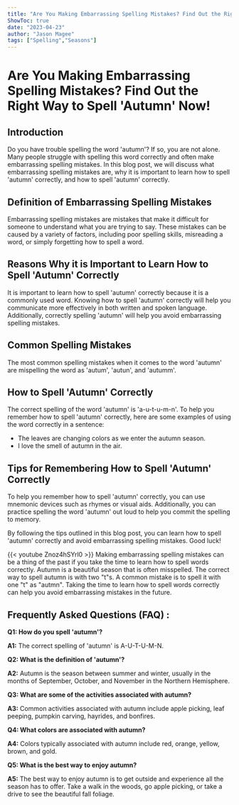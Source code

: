 ```yaml
---
title: "Are You Making Embarrassing Spelling Mistakes? Find Out the Right Way to Spell 'Autumn' Now!"
ShowToc: true 
date: "2023-04-23"
author: "Jason Magee" 
tags: ["Spelling","Seasons"]
---
```

# Are You Making Embarrassing Spelling Mistakes? Find Out the Right Way to Spell 'Autumn' Now!

## Introduction
Do you have trouble spelling the word 'autumn'? If so, you are not alone. Many people struggle with spelling this word correctly and often make embarrassing spelling mistakes. In this blog post, we will discuss what embarrassing spelling mistakes are, why it is important to learn how to spell 'autumn' correctly, and how to spell 'autumn' correctly. 

## Definition of Embarrassing Spelling Mistakes
Embarrassing spelling mistakes are mistakes that make it difficult for someone to understand what you are trying to say. These mistakes can be caused by a variety of factors, including poor spelling skills, misreading a word, or simply forgetting how to spell a word. 

## Reasons Why it is Important to Learn How to Spell 'Autumn' Correctly
It is important to learn how to spell 'autumn' correctly because it is a commonly used word. Knowing how to spell 'autumn' correctly will help you communicate more effectively in both written and spoken language. Additionally, correctly spelling 'autumn' will help you avoid embarrassing spelling mistakes. 

## Common Spelling Mistakes
The most common spelling mistakes when it comes to the word 'autumn' are mispelling the word as 'autum', 'autun', and 'autumm'. 

## How to Spell 'Autumn' Correctly
The correct spelling of the word 'autumn' is 'a-u-t-u-m-n'. To help you remember how to spell 'autumn' correctly, here are some examples of using the word correctly in a sentence: 

- The leaves are changing colors as we enter the autumn season. 
- I love the smell of autumn in the air. 

## Tips for Remembering How to Spell 'Autumn' Correctly
To help you remember how to spell 'autumn' correctly, you can use mnemonic devices such as rhymes or visual aids. Additionally, you can practice spelling the word 'autumn' out loud to help you commit the spelling to memory. 

By following the tips outlined in this blog post, you can learn how to spell 'autumn' correctly and avoid embarrassing spelling mistakes. Good luck!

{{< youtube Znoz4hSYrl0 >}} 
Making embarrassing spelling mistakes can be a thing of the past if you take the time to learn how to spell words correctly. Autumn is a beautiful season that is often misspelled. The correct way to spell autumn is with two "t"s. A common mistake is to spell it with one "t" as "autmn". Taking the time to learn how to spell words correctly can help you avoid embarrassing mistakes in the future.

## Frequently Asked Questions (FAQ) :
**Q1: How do you spell 'autumn'?**

**A1:** The correct spelling of 'autumn' is A-U-T-U-M-N.

**Q2: What is the definition of 'autumn'?**

**A2:** Autumn is the season between summer and winter, usually in the months of September, October, and November in the Northern Hemisphere.

**Q3: What are some of the activities associated with autumn?**

**A3:** Common activities associated with autumn include apple picking, leaf peeping, pumpkin carving, hayrides, and bonfires.

**Q4: What colors are associated with autumn?**

**A4:** Colors typically associated with autumn include red, orange, yellow, brown, and gold.

**Q5: What is the best way to enjoy autumn?**

**A5:** The best way to enjoy autumn is to get outside and experience all the season has to offer. Take a walk in the woods, go apple picking, or take a drive to see the beautiful fall foliage.





